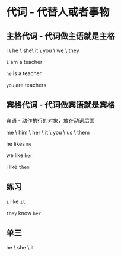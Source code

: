 # 代词 - 代替人或者事物

## 主格代词 - 代词做主语就是主格

i \ he \ she\ it \ you \ we \ they

`i` am  a teacher

`he` is  a teacher

`you` are teachers

## 宾格代词 - 代词做宾语就是宾格

宾语 - 动作执行的对象，放在动词后面

me \ him \ her \ it \ you \ us \ them


he likes `me`

we like `her`

i like `them`


## 练习

`i` like `it`

`they` know `her`



## 单三
  he \ she \ it


